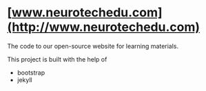 # [www.neurotechedu.com](http://www.neurotechedu.com)

The code to our open-source website for learning materials.

This project is built with the help of

 * bootstrap
 * jekyll
